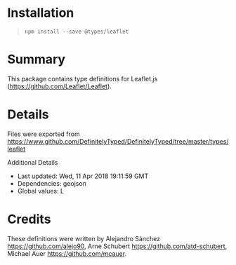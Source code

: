 # Installation
> `npm install --save @types/leaflet`

# Summary
This package contains type definitions for Leaflet.js (https://github.com/Leaflet/Leaflet).

# Details
Files were exported from https://www.github.com/DefinitelyTyped/DefinitelyTyped/tree/master/types/leaflet

Additional Details
 * Last updated: Wed, 11 Apr 2018 19:11:59 GMT
 * Dependencies: geojson
 * Global values: L

# Credits
These definitions were written by Alejandro Sánchez <https://github.com/alejo90>, Arne Schubert <https://github.com/atd-schubert>, Michael Auer <https://github.com/mcauer>.

